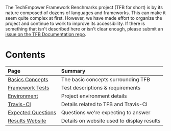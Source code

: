 The TechEmpower Framework Benchmarks project (TFB for short) is by its nature composed of dozens of languages and frameworks.  This can make it seem quite complex at first. However, we have made effort to organize the project and continue to work to improve its accessibility. If there is something that isn't described here or isn't clear enough, please submit an 
[issue on the TFB Documentation repo](https://github.com/TechEmpower/TFB-Documentation/issues).

# Contents

| Page | Summary |
|:---- |:------- |
[Basics Concepts](Concepts) | The basic concepts surrounding TFB
[Framework Tests](Framework-Tests) | Test descriptions & requirements
[Environment](Environment) | Project environment details
[Travis-CI](Travis-CI) | Details related to TFB and Travis-CI
[Expected Questions](Expected-Questions) | Questions we're expecting to answer
[Results Website](Results-Website) | Details on website used to display results